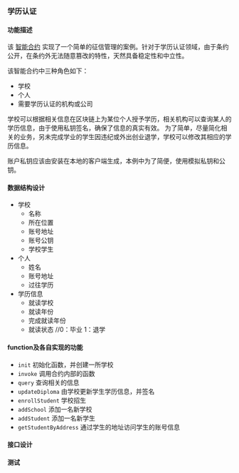 ### 学历认证
#### 功能描述
该 [智能合约](chaincode_example04.go) 实现了一个简单的征信管理的案例。针对于学历认证领域，由于条约公开，在条约外无法随意篡改的特性，天然具备稳定性和中立性。

该智能合约中三种角色如下：
- 学校
- 个人
- 需要学历认证的机构或公司

学校可以根据相关信息在区块链上为某位个人授予学历，相关机构可以查询某人的学历信息，由于使用私钥签名，确保了信息的真实有效。
为了简单，尽量简化相关的业务，另未完成学业的学生因违纪或外出创业退学，学校可以修改其相应的学历信息。

账户私钥应该由安装在本地的客户端生成，本例中为了简便，使用模拟私钥和公钥。

#### 数据结构设计
- 学校
    - 名称
    - 所在位置
    - 账号地址
    - 账号公钥
    - 学校学生
- 个人
    - 姓名
    - 账号地址
    - 过往学历
- 学历信息
    - 就读学校
    - 就读年份
    - 完成就读年份
    - 就读状态 //0：毕业 1：退学
    
#### function及各自实现的功能
- `init`  初始化函数，并创建一所学校
- `invoke`   调用合约内部的函数
- `query`   查询相关的信息
- `updateDiploma` 由学校更新学生学历信息，并签名
- `enrollStudent` 学校招生
- `addSchool` 添加一名新学校
- `addStudent`  添加一名新学生
- `getStudentByAddress` 通过学生的地址访问学生的账号信息 

#### 接口设计


#### 测试
